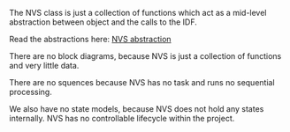 The NVS class is just a collection of functions which act as a mid-level abstraction between object and the calls to the IDF.

Read the abstractions here: [NVS abstraction](./docs/nvs_abstractions.md)

There are no block diagrams, because NVS is just a collection of functions and very little data.

There are no squences because NVS has no task and runs no sequential processing.

We also have no state models, because NVS does not hold any states internally.  NVS has no controllable lifecycle within the project. 
